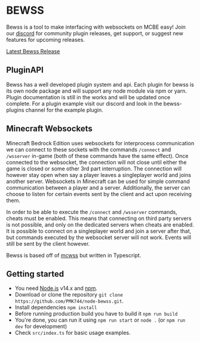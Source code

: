 # BEWSS
Bewss is a tool to make interfacing with websockets on MCBE easy!
Join our [discord](https://discord.gg/9S4aKh684W) for community plugin releases, get support, or suggest new features for upcoming releases.

[Latest Bewss Release](https://github.com/PMK744/Node-BEWSS/releases)

## PluginAPI
Bewss has a well developed plugin system and api. Each plugin for bewss is its own node package and will support any node module via npm or yarn.
Plugin documentation is still in the works and will be updated once complete.
For a plugin example visit our discord and look in the bewss-plugins channel for the example plugin.

## Minecraft Websockets
Minecraft Bedrock Edition uses websockets for interprocess communication we can connect to these sockets with the commands `/connect` and `/wsserver` in-game (both of these commands have the same effect). Once connected to the websocket, the connection will not close until either the game is closed or some other 3rd part interruption. The connection will however stay open when say a player leaves a singleplayer world and joins another server.
Websockets in Minecraft can be used for simple command communication between a player and a server. Additionally, the server can choose to
listen for certain events sent by the client and act upon receiving them.

In order to be able to execute the `/connect` and `/wsserver` commands, cheats must be enabled. This means that connecting on third party
servers is not possible, and only on the dedicated servers when cheats are enabled. It is possible to connect on a singleplayer world and
join a server after that, but commands executed by the websocket server will not work. Events will still be sent by the client however.

Bewss is based off of [mcwss](https://github.com/Sandertv/mcwss) but written in Typescript.

## Getting started

  -   You need [Node.js](https://nodejs.org) v14.x and [npm](https://www.npmjs.com).
  -   Download or clone the repository `git clone https://github.com/PMK744/node-bewss.git`.
  -   Install dependencies `npm install`
  -   Before running production build you have to build it `npm run build`
  -   You're done, you can run it using `npm run start` or `node .` (or `npm run dev` for development)
  -   Check `src/index.ts` for basic usage examples.